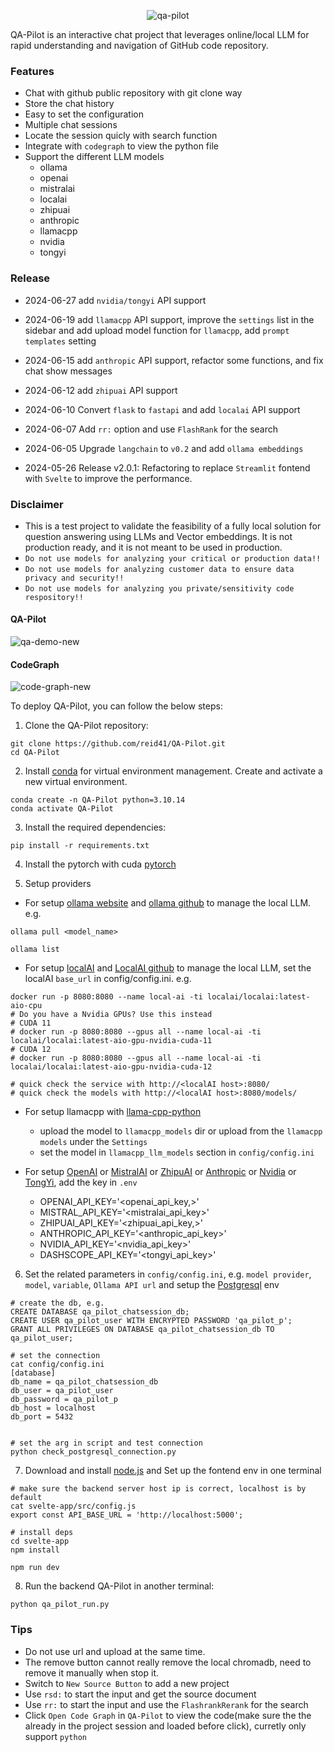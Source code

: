 <p align="center">
  <img src="https://github.com/reid41/QA-Pilot/assets/25558653/4b45b525-5fac-4a3c-94e9-46364bdb36c3" alt="qa-pilot">
</p>

QA-Pilot is an interactive chat project that leverages online/local LLM for rapid understanding and navigation of GitHub code repository.

### Features

* Chat with github public repository with git clone way
* Store the chat history 
* Easy to set the configuration
* Multiple chat sessions
* Locate the session quicly with search function
* Integrate with `codegraph` to view the python file
* Support the different LLM models
    * ollama
    * openai
    * mistralai
    * localai
    * zhipuai
    * anthropic
    * llamacpp
    * nvidia
    * tongyi


### Release

* 2024-06-27  add `nvidia/tongyi` API support

* 2024-06-19  add `llamacpp` API support, improve the `settings` list in the sidebar and add upload model function for `llamacpp`, add `prompt templates` setting

* 2024-06-15  add `anthropic` API support, refactor some functions, and fix chat show messages

* 2024-06-12  add `zhipuai` API support

* 2024-06-10 Convert `flask` to `fastapi` and add `localai` API support

* 2024-06-07 Add `rr:` option and use `FlashRank` for the search 

* 2024-06-05 Upgrade `langchain` to `v0.2` and add `ollama embeddings`

* 2024-05-26 Release v2.0.1: Refactoring to replace `Streamlit` fontend with `Svelte` to improve the performance.

### Disclaimer

* This is a test project to validate the feasibility of a fully local solution for question answering using LLMs and Vector embeddings. It is not production ready, and it is not meant to be used in production. 
* `Do not use models for analyzing your critical or production data!!`
* `Do not use models for analyzing customer data to ensure data privacy and security!!`
* `Do not use models for analyzing you private/sensitivity code respository!!`

#### QA-Pilot
![qa-demo-new](https://github.com/reid41/QA-Pilot/assets/25558653/8198730f-32ec-4664-a10c-43b3f40c99ad)


#### CodeGraph
![code-graph-new](https://github.com/reid41/QA-Pilot/assets/25558653/8c47ea00-d703-42b5-b43b-d40796e7de1d)

To deploy QA-Pilot, you can follow the below steps:

1. Clone the QA-Pilot repository:

```shell
git clone https://github.com/reid41/QA-Pilot.git
cd QA-Pilot
```

2. Install [conda](https://www.anaconda.com/download) for virtual environment management. Create and activate a new virtual environment.

```shell
conda create -n QA-Pilot python=3.10.14
conda activate QA-Pilot
```


3. Install the required dependencies:

```shell
pip install -r requirements.txt
```

4. Install the pytorch with cuda [pytorch](https://pytorch.org/get-started/locally/)


5. Setup providers

* For setup [ollama website](https://ollama.com/) and [ollama github](https://github.com/ollama/ollama) to manage the local LLM. 
e.g.

```shell
ollama pull <model_name>

ollama list
```

* For setup [localAI](https://localai.io/) and [LocalAI github](https://github.com/mudler/LocalAI) to manage the local LLM, set the localAI `base_url` in config/config.ini.
e.g.
```shell
docker run -p 8080:8080 --name local-ai -ti localai/localai:latest-aio-cpu
# Do you have a Nvidia GPUs? Use this instead
# CUDA 11
# docker run -p 8080:8080 --gpus all --name local-ai -ti localai/localai:latest-aio-gpu-nvidia-cuda-11
# CUDA 12
# docker run -p 8080:8080 --gpus all --name local-ai -ti localai/localai:latest-aio-gpu-nvidia-cuda-12

# quick check the service with http://<localAI host>:8080/
# quick check the models with http://<localAI host>:8080/models/
```

* For setup llamacpp with [llama-cpp-python](https://github.com/abetlen/llama-cpp-python#windows-remarks)
  - upload the model to `llamacpp_models` dir or upload from the `llamacpp models` under the `Settings`
  - set the model in `llamacpp_llm_models` section in `config/config.ini`

* For setup [OpenAI](https://platform.openai.com/docs/overview) or [MistralAI](https://docs.mistral.ai/) or [ZhipuAI](https://open.bigmodel.cn/) or [Anthropic](https://console.anthropic.com/settings/keys) or [Nvidia](https://build.nvidia.com/explore/discover) or [TongYi](https://help.aliyun.com/document_detail/611472.html?spm=a2c4g.2399481.0.0), add the key in `.env`
  - OPENAI_API_KEY='<openai_api_key,>'
  - MISTRAL_API_KEY='<mistralai_api_key>'
  - ZHIPUAI_API_KEY='<zhipuai_api_key,>'
  - ANTHROPIC_API_KEY='<anthropic_api_key>'
  - NVIDIA_API_KEY='<nvidia_api_key>'
  - DASHSCOPE_API_KEY='<tongyi_api_key>'

6. Set the related parameters in `config/config.ini`, e.g. `model provider`, `model`, `variable`, `Ollama API url` and setup the [Postgresql](https://www.postgresql.org/download/) env
```shell
# create the db, e.g.
CREATE DATABASE qa_pilot_chatsession_db;
CREATE USER qa_pilot_user WITH ENCRYPTED PASSWORD 'qa_pilot_p';
GRANT ALL PRIVILEGES ON DATABASE qa_pilot_chatsession_db TO qa_pilot_user;

# set the connection
cat config/config.ini
[database]
db_name = qa_pilot_chatsession_db
db_user = qa_pilot_user
db_password = qa_pilot_p
db_host = localhost
db_port = 5432


# set the arg in script and test connection
python check_postgresql_connection.py
```

7. Download and install [node.js](https://nodejs.org/en/download/package-manager) and Set up the fontend env in one terminal
```shell
# make sure the backend server host ip is correct, localhost is by default
cat svelte-app/src/config.js
export const API_BASE_URL = 'http://localhost:5000';

# install deps
cd svelte-app
npm install

npm run dev
```

8. Run the backend QA-Pilot in another terminal:

```shell
python qa_pilot_run.py
```

### Tips
* Do not use url and upload at the same time.
* The remove button cannot really remove the local chromadb, need to remove it manually when stop it.
* Switch to `New Source Button` to add a new project
* Use `rsd:` to start the input and get the source document
* Use `rr:` to start the input and use the `FlashrankRerank` for the search
* Click `Open Code Graph` in `QA-Pilot` to view the code(make sure the the already in the project session and loaded before click), curretly only support `python`

